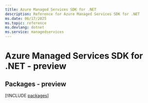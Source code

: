 ```yaml
---
title: Azure Managed Services SDK for .NET
description: Reference for Azure Managed Services SDK for .NET
ms.date: 06/17/2025
ms.topic: reference
ms.devlang: dotnet
ms.service: managedservices
---
```

# Azure Managed Services SDK for .NET - preview
## Packages - preview
[!INCLUDE [packages](managed-services-index.md)]